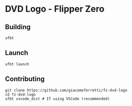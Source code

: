# DVD Logo - Flipper Zero

## Building

```shell
ufbt
```

## Launch

```shell
ufbt launch
```

## Contributing

```shell
git clone https://github.com/giacomoferretti/fz-dvd-logo
cd fz-dvd-logo
ufbt vscode_dist # If using VSCode (recommended)
```
